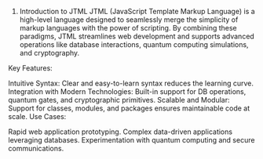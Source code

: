 1. Introduction to JTML
JTML (JavaScript Template Markup Language) is a high-level language designed to seamlessly merge the simplicity of markup languages with the power of scripting. By combining these paradigms, JTML streamlines web development and supports advanced operations like database interactions, quantum computing simulations, and cryptography.

Key Features:

Intuitive Syntax: Clear and easy-to-learn syntax reduces the learning curve.
Integration with Modern Technologies: Built-in support for DB operations, quantum gates, and cryptographic primitives.
Scalable and Modular: Support for classes, modules, and packages ensures maintainable code at scale.
Use Cases:

Rapid web application prototyping.
Complex data-driven applications leveraging databases.
Experimentation with quantum computing and secure communications.